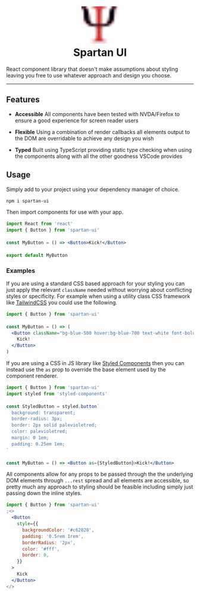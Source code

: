 <h1 align="center">
  <img src="./site/assets/psi.svg" height="100" width="100" role="presentation" aria-hidden /><br />
  Spartan UI
</h1>

React component library that doesn't make assumptions about styling leaving you free to use whatever approach and design you choose.

---

## Features

- **Accessible** All components have been tested with NVDA/Firefox to ensure a good experience for screen reader users

- **Flexible** Using a combination of render callbacks all elements output to the DOM are overridable to achieve any design you wish

- **Typed** Built using TypeScript providing static type checking when using the components along with all the other goodness VSCode provides

## Usage

Simply add to your project using your dependency manager of choice.

```bash
npm i spartan-ui
```

Then import components for use with your app.

```jsx static
import React from 'react'
import { Button } from 'spartan-ui'

const MyButton = () => <Button>Kick!</Button>

export default MyButton
```

### Examples

If you are using a standard CSS based approach for your styling you can just apply the relevant `className` needed without worrying about conflicting styles or specificity. For example when using a utility class CSS framework like [TailwindCSS](https://tailwindcss.com) you could use the following.

```jsx static
import { Button } from 'spartan-ui'

const MyButton = () => (
  <Button className="bg-blue-500 hover:bg-blue-700 text-white font-bold py-2 px-4 rounded">
    Kick!
  </Button>
)
```

If you are using a CSS in JS library like [Styled Components](https://www.styled-components.com/) then you can instead use the `as` prop to override the base element used by the component renderer.

```jsx static
import { Button } from 'spartan-ui'
import styled from 'styled-components'

const StyledButton = styled.button`
  background: transparent;
  border-radius: 3px;
  border: 2px solid palevioletred;
  color: palevioletred;
  margin: 0 1em;
  padding: 0.25em 1em;
`

const MyButton = () => <Button as={StyledButton}>Kick!</Button>
```

All components allow for any props to be passed through the the underlying DOM elements through `...rest` spread and all elements are accessible, so pretty much any approach to styling should be feasible including simply just passing down the inline styles.

```jsx
import { Button } from 'spartan-ui'
;<>
  <Button
    style={{
      backgroundColor: '#c62828',
      padding: '0.5rem 1rem',
      borderRadius: '2px',
      color: '#fff',
      border: 0,
    }}
  >
    Kick
  </Button>
</>
```
